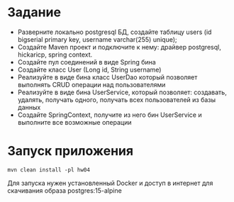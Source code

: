 # Задание
- Разверните локально postgresql БД, создайте таблицу users (id bigserial primary key, username varchar(255) unique);
- Создайте Maven проект и подключите к нему: драйвер postgresql, hickaricp, spring context.
- Создайте пул соединений в виде Spring бина
- Создайте класс User (Long id, String username)
- Реализуйте в виде бина класс UserDao который позволяет выполнять CRUD операции над пользователями
- Реализуйте в виде бина UserService, который позволяет: создавать, удалять, получать одного, получать всех пользователей из базы данных
- Создайте SpringContext, получите из него бин UserService и выполните все возможные операции

# Запуск приложения

`mvn clean install -pl hw04`

Для запуска нужен установленный Docker и доступ в интернет для скачивания образа postgres:15-alpine